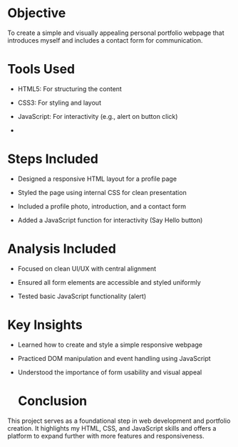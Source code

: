# Objective
To create a simple and visually appealing personal portfolio webpage that introduces myself and includes a contact form for communication.

# Tools Used
- HTML5: For structuring the content

- CSS3: For styling and layout

- JavaScript: For interactivity (e.g., alert on button click)
- 
# Steps Included
- Designed a responsive HTML layout for a profile page

- Styled the page using internal CSS for clean presentation

- Included a profile photo, introduction, and a contact form

- Added a JavaScript function for interactivity (Say Hello button)

# Analysis Included
- Focused on clean UI/UX with central alignment

- Ensured all form elements are accessible and styled uniformly

 - Tested basic JavaScript functionality (alert)

# Key Insights
- Learned how to create and style a simple responsive webpage

- Practiced DOM manipulation and event handling using JavaScript

- Understood the importance of form usability and visual appeal
  # Conclusion
This project serves as a foundational step in web development and portfolio creation. It highlights my HTML, CSS, and JavaScript skills and offers a platform to expand further with more features and responsiveness.




